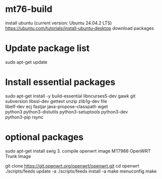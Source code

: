 # mt76-build


install ubuntu (current version: Ubuntu 24.04.2 LTS) https://ubuntu.com/tutorials/install-ubuntu-desktop
download packages 
# Update package list
sudo apt-get update
 
# Install essential packages
sudo apt-get install -y build-essential libncurses5-dev gawk git \
    subversion libssl-dev gettext unzip zlib1g-dev file \
    libelf-dev ecj fastjar java-propose-classpath wget \
    python3 python3-distutils python3-setuptools python3-dev \
    python3-pip rsync
 
# optional packages
sudo apt-get install swig
     3. compile openwrt image MT7986 OpenWRT Trunk Image

git clone https://git.openwrt.org/openwrt/openwrt.git
cd openwrt
./scripts/feeds update -a
./scripts/feeds install -a
make menuconfig
make
